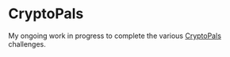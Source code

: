 # CryptoPals

My ongoing work in progress to complete the various [CryptoPals](http://cryptopals.com/) challenges.
